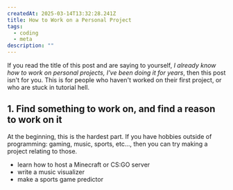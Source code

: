 ```yaml
---
createdAt: 2025-03-14T13:32:28.241Z
title: How to Work on a Personal Project
tags:
  - coding
  - meta
description: ""
---
```


If you read the title of this post and are saying to yourself, _I already know
how to work on personal projects, I've been doing it for years_, then this post
isn't for you. This is for people who haven't worked on their first project, or
who are stuck in tutorial hell.

## 1. Find something to work on, and find a reason to work on it

At the beginning, this is the hardest part. If you have hobbies outside of
programming: gaming, music, sports, etc..., then you can try making a project
relating to those.

- learn how to host a Minecraft or CS:GO server
- write a music visualizer
- make a sports game predictor
